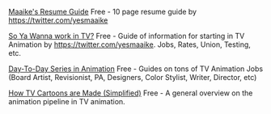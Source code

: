 
[Maaike's Resume Guide](https://ko-fi.com/s/faaf8eff51)
Free - 10 page resume guide by https://twitter.com/yesmaaike

[So Ya Wanna work in TV?](https://ko-fi.com/s/28ab862667)
Free - Guide of information for starting in TV Animation by https://twitter.com/yesmaaike. Jobs, Rates, Union, Testing, etc.

[Day-To-Day Series in Animation](http://www.toyarave.com/day-to-day-series.html)
Free - Guides on tons of TV Animation Jobs (Board Artist, Revisionist, PA, Designers, Color Stylist, Writer, Director, etc)

[How TV Cartoons are Made (Simplified)](https://makingtoons.tumblr.com/post/177946571466/how-tv-cartoons-are-made-a-mostly-simplified)
Free - A general overview on the animation pipeline in TV animation.
